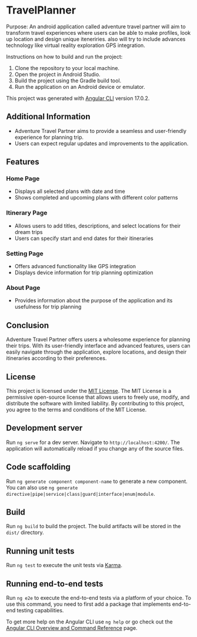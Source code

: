 # TravelPlanner

Purpose:
An android application called adventure travel partner will aim to transform travel experiences where users can be able to make profiles, look up location and design unique iteneriries. also will try to include advances technology like virtual reality exploration GPS integration.

 Instructions on how to build and run the project:
1. Clone the repository to your local machine.
2. Open the project in Android Studio.
3. Build the project using the Gradle build tool.
4. Run the application on an Android device or emulator.

This project was generated with [Angular CLI](https://github.com/angular/angular-cli) version 17.0.2.

## Additional Information
- Adventure Travel Partner aims to provide a seamless and user-friendly experience for planning trip.
- Users can expect regular updates and improvements to the application.


## Features
### Home Page
- Displays all selected plans with date and time
- Shows completed and upcoming plans with different color patterns
### Itinerary Page
- Allows users to add titles, descriptions, and select locations for their dream trips
- Users can specify start and end dates for their itineraries
### Setting Page
- Offers advanced functionality like GPS integration
- Displays device information for trip planning optimization
### About Page
- Provides information about the purpose of the application and its usefulness for trip planning

## Conclusion
Adventure Travel Partner offers users a wholesome experience for planning their trips. With its user-friendly interface and advanced features, users can easily navigate through the application, explore locations, and design their itineraries according to their preferences.

## License
This project is licensed under the [MIT License](LICENSE). The MIT License is a permissive open-source license that allows users to freely use, modify, and distribute the software with limited liability. By contributing to this project, you agree to the terms and conditions of the MIT License.
  
## Development server
Run `ng serve` for a dev server. Navigate to `http://localhost:4200/`. The application will automatically reload if you change any of the source files.

## Code scaffolding
Run `ng generate component component-name` to generate a new component. You can also use `ng generate directive|pipe|service|class|guard|interface|enum|module`.

## Build
Run `ng build` to build the project. The build artifacts will be stored in the `dist/` directory.

## Running unit tests
Run `ng test` to execute the unit tests via [Karma](https://karma-runner.github.io).

## Running end-to-end tests
Run `ng e2e` to execute the end-to-end tests via a platform of your choice. To use this command, you need to first add a package that implements end-to-end testing capabilities.



To get more help on the Angular CLI use `ng help` or go check out the [Angular CLI Overview and Command Reference](https://angular.io/cli) page.
